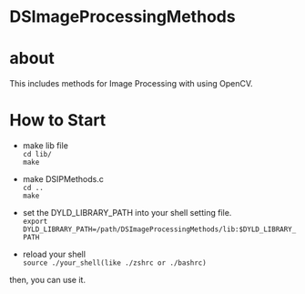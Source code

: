 DSImageProcessingMethods
========================

about  
========================  
This includes methods for Image Processing with using OpenCV.

How to Start  
========================
* make lib file  
`cd lib/`  
`make`   
  
* make DSIPMethods.c  
`cd ..`  
`make`   
  
  
* set the DYLD_LIBRARY_PATH into your shell setting file.  
`export DYLD_LIBRARY_PATH=/path/DSImageProcessingMethods/lib:$DYLD_LIBRARY_PATH`  
  
* reload your shell  
`source ./your_shell(like ./zshrc or ./bashrc)`  
  
then, you can use it.  

